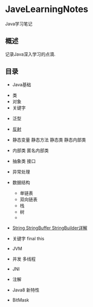 # JaveLearningNotes
Java学习笔记

## 概述

记录Java深入学习的点滴.

## 目录

* Java基础
 
 - 类 
 - 对象 
 - 关键字 


* 泛型

* [反射](./doc/Reflection/Reflection.md)

* 静态变量 静态方法 静态类 静态内部类

* 内部类 匿名内部类

* 抽象类 接口

* 异常处理

* 数据结构

    - 单链表
    - 双向链表
    - 栈
    - 树
    - 


* [String StringBuffer StringBuilder详解](./doc/String/String.md)

* 关键字 final this 
* JVM
* 并发 多线程
* JNI
* 注解
* Java8 新特性
* BitMask
